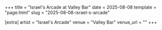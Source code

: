 +++
title = "Israel's Arcade at Valley Bar"
date = 2025-08-08
template = "page.html"
slug = "2025-08-08-israel-s-arcade"

[extra]
artist = "Israel's Arcade"
venue = "Valley Bar"
venue_url = ""
+++
